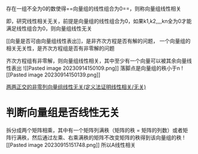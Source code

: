 存在一组不全为0的数使得==向量组的线性组合为0==，则称向量组线性相关

即，研究线性相关无关，前提是向量组的线性组合为0，如果k1,k2,,,,kn全为0才能满足线性组合为0，则向量组线性无关

[[向量是否可由向量组线性表出]]，是非齐次方程是否有解的问题，
一个向量组的相关无关性，是齐次方程组是否有非零解的问题

齐次方程组有非零解，则向量组线性相关，其中至少有一个向量可以被其余向量线性表出
![[Pasted image 20230914150109.png]]
落脚点是向量组的秩小于n
![[Pasted image 20230914150139.png]]


[两两正交的非零列向量组线性无关(定义法证明线性相关/无关)](https://www.bilibili.com/video/BV1154y1f7iS/?p=28&vd_source=469eabef72a0329141f4e3a883021bb4)

# 判断向量组是否线性无关
拆分成两个矩阵相乘，其中有一个矩阵列满秩（矩阵的秩 = 矩阵的列数）或者矩阵行满秩，然后通过左乘、右乘满秩的矩阵不改变矩阵的秩得到该向量组的秩
![[Pasted image 20230915151748.png]]
所以A线性相关

